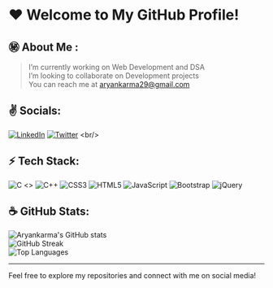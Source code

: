 # :heart: **Welcome to My GitHub Profile!**

## :secret: About Me :
> I’m currently working on Web Development and DSA<br>
> I’m looking to collaborate on Development projects<br>
> You can reach me at aryankarma29@gmail.com

## :v: Socials:
[![LinkedIn](https://img.shields.io/badge/LinkedIn-%230077B5.svg?logo=linkedin&logoColor=white)]([https://linkedin.com/in/pragyan-patidar](https://in.linkedin.com/in/aryan-karma-a17a32261)) 
[![Twitter](https://img.shields.io/badge/Twitter-%231DA1F2.svg?logo=Twitter&logoColor=white)](https://twitter.com/@pragyan_patidar](https://twitter.com/KarmaAryan)) 
<br/>



## :zap: Tech Stack:
![C](https://img.shields.io/badge/C-%2300599C.svg?style=flat&logo=c&logoColor=white) <>
![C++](https://img.shields.io/badge/C++-%2300599C.svg?style=flat&logo=c%2B%2B&logoColor=white) 
![CSS3](https://img.shields.io/badge/CSS3-%231572B6.svg?style=flat&logo=css3&logoColor=white) 
![HTML5](https://img.shields.io/badge/HTML5-%23E34F26.svg?style=flat&logo=html5&logoColor=white) 
![JavaScript](https://img.shields.io/badge/JavaScript-%23323330.svg?style=flat&logo=javascript&logoColor=%23F7DF1E) 
![Bootstrap](https://img.shields.io/badge/Bootstrap-%23563D7C.svg?style=flat&logo=bootstrap&logoColor=white) 
![jQuery](https://img.shields.io/badge/jQuery-%230769AD.svg?style=flat&logo=jquery&logoColor=white)


## :coffee: GitHub Stats:
![Aryankarma's GitHub stats](https://github-readme-stats.vercel.app/api?username=aryankarma&show_icons=true&text_bold=true&theme=transparent&title_color=2160C4&text_color=555&icon_color=2A79F7&border_color=999&border_radius=7.5&) <br/>
![GitHub Streak](https://github-readme-streak-stats.herokuapp.com/?user=aryankarma&show_icons=true&text_bold=true&theme=transparent&title_color=2160C4&text_color=555&icon_color=2A79F7)<br/>
![Top Languages](https://github-readme-stats.vercel.app/api/top-langs/?username=aryankarma&show_icons=true&text_bold=true&theme=transparent&hide_border=false&title_color=2160C4&text_color=555&icon_color=2A79F7&border_color=999&border_radius=7.5)<hr/>

Feel free to explore my repositories and connect with me on social media!

<!--
**Aryankarma/AryanKarma** is a ✨ _special_ ✨ repository because its `README.md` (this file) appears on your GitHub profile.

Here are some ideas to get you started:

- 🔭 I’m currently working on ...
- 🌱 I’m currently learning ...
- 👯 I’m looking to collaborate on ...
- 🤔 I’m looking for help with ...
- 💬 Ask me about ...
- 📫 How to reach me: ...
- 😄 Pronouns: ...
- ⚡ Fun fact: ...
-->
